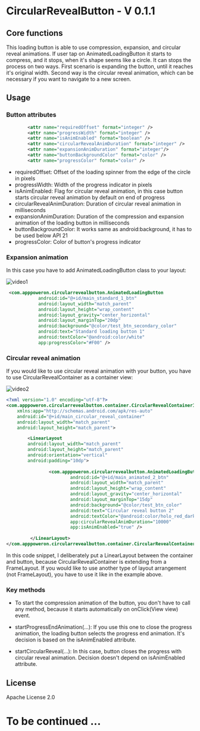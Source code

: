# CircularRevealButton - V 0.1.1

## Core functions
This loading button is able to use compression, expansion, and circular reveal animations. If user tap on AnimatedLoadingButton it starts to compress, and it stops, when it's shape seems like a circle. It can stops the process on two ways. First scenario is expanding the button, until it reaches it's original width. Second way is the circular reveal animation, which can be necessary if you want to navigate to a new screen. 

## Usage
### Button attributes
```XML
        <attr name="requiredOffset" format="integer" /> 
        <attr name="progressWidth" format="integer" />
        <attr name="isAnimEnabled" format="boolean" />
        <attr name="circularRevealAnimDuration" format="integer" />
        <attr name="expansionAnimDuration" format="integer"/>
        <attr name="buttonBackgroundColor" format="color" />
        <attr name="progressColor" format="color" />
```

- requiredOffset: Offset of the loading spinner from the edge of the circle in pixels
- progressWidth: Width of the progress indicator in pixels
- isAnimEnabled: Flag for circular reveal animation, in this case button starts circular reveal animation by default on end of progress
- circularRevealAnimDuration: Duration of circular reveal animation in milliseconds
- expansionAnimDuration: Duration of the compression and expansion animation of the loading button in milliseconds
- buttonBackgroundColor: It works same as android:background, it has to be used below API 21
- progressColor: Color of button's progress indicator

### Expansion animation
In this case you have to add AnimatedLoadingButton class to your layout:

![video1](https://user-images.githubusercontent.com/36195029/36480272-00b366ec-170c-11e8-8824-f711fce454de.gif)

```XML
 <com.apppoweron.circularrevealbutton.AnimatedLoadingButton
            android:id="@+id/main_standard_1_btn"
            android:layout_width="match_parent"
            android:layout_height="wrap_content"
            android:layout_gravity="center_horizontal"
            android:layout_marginTop="20dp"
            android:background="@color/test_btn_secondary_color"
            android:text="Standard loading button 1"
            android:textColor="@android:color/white"
            app:progressColor="#F00" />
```

### Circular reveal animation
If you would like to use circular reveal animation with your button, you have to use CircularRevealContainer as a container view:

![video2](https://user-images.githubusercontent.com/36195029/36480276-04023c56-170c-11e8-8e11-ad6f3661075c.gif)

```XML
<?xml version="1.0" encoding="utf-8"?>
<com.apppoweron.circularrevealbutton.container.CircularRevealContainerImpl xmlns:android="http://schemas.android.com/apk/res/android"
    xmlns:app="http://schemas.android.com/apk/res-auto"
    android:id="@+id/main_circular_reveal_container"
    android:layout_width="match_parent"
    android:layout_height="match_parent">

        <LinearLayout
        android:layout_width="match_parent"
        android:layout_height="match_parent"
        android:orientation="vertical"
        android:padding="10dp">
        
                <com.apppoweron.circularrevealbutton.AnimatedLoadingButton
                        android:id="@+id/main_animated_2_btn"
                        android:layout_width="match_parent"
                        android:layout_height="wrap_content"
                        android:layout_gravity="center_horizontal"
                        android:layout_marginTop="15dp"
                        android:background="@color/test_btn_color"
                        android:text="Circular reveal button 2"
                        android:textColor="@android:color/holo_red_dark"
                        app:circularRevealAnimDuration="10000"
                        app:isAnimEnabled="true" />
        
         </LinearLayout>
</com.apppoweron.circularrevealbutton.container.CircularRevealContainerImpl>
```
In this code snippet, I deliberately put a LinearLayout between the container and button, because CircularRevealContainer is extending from a FrameLayout. If you would like to use another type of layout arrangement (not FrameLayout), you have to use it like in the example above.

### Key methods
 - To start the compression animation of the button, you don't have to call any method, because it starts automatically on onClick(View view) event.

 - startProgressEndAnimation(...): If you use this one to close the progress animation, the loading button selects the progress end animation. It's decision is based on the isAnimEnabled attribute.
 
 - startCircularReveal(...): In this case, button closes the progress with circular reveal animation. Decision doesn't depend on isAnimEnabled attribute. 

## License
Apache License 2.0

# To be continued ...

